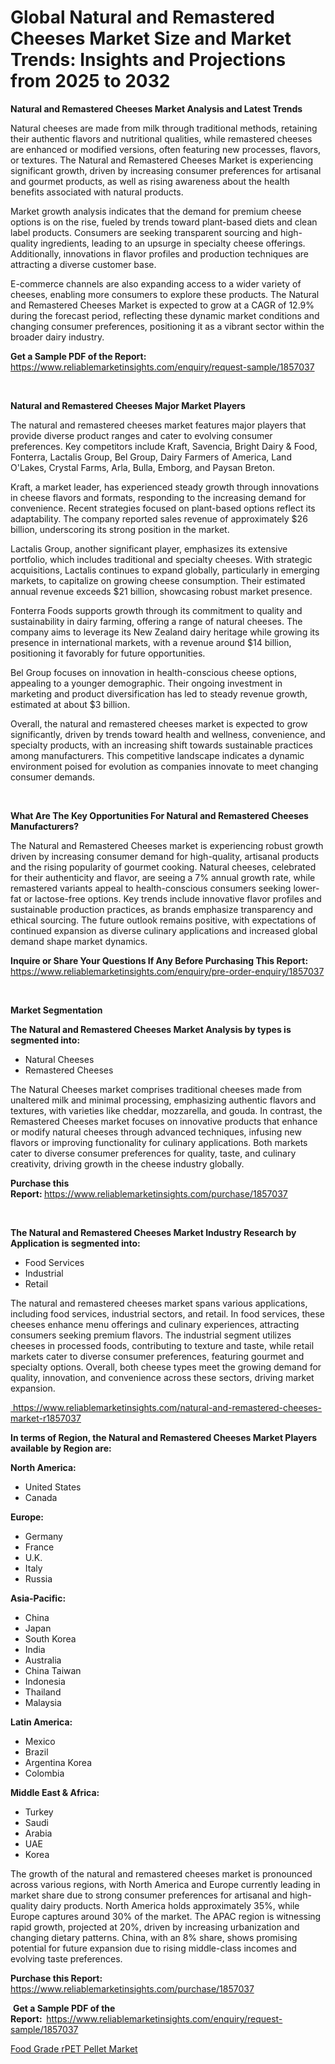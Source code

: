 <p><h1>Global Natural and Remastered Cheeses Market Size and Market Trends: Insights and Projections from 2025 to 2032</h1></p><p><strong>Natural and Remastered Cheeses Market Analysis and Latest Trends</strong></p>
<p><p>Natural cheeses are made from milk through traditional methods, retaining their authentic flavors and nutritional qualities, while remastered cheeses are enhanced or modified versions, often featuring new processes, flavors, or textures. The Natural and Remastered Cheeses Market is experiencing significant growth, driven by increasing consumer preferences for artisanal and gourmet products, as well as rising awareness about the health benefits associated with natural products.</p><p>Market growth analysis indicates that the demand for premium cheese options is on the rise, fueled by trends toward plant-based diets and clean label products. Consumers are seeking transparent sourcing and high-quality ingredients, leading to an upsurge in specialty cheese offerings. Additionally, innovations in flavor profiles and production techniques are attracting a diverse customer base.</p><p>E-commerce channels are also expanding access to a wider variety of cheeses, enabling more consumers to explore these products. The Natural and Remastered Cheeses Market is expected to grow at a CAGR of 12.9% during the forecast period, reflecting these dynamic market conditions and changing consumer preferences, positioning it as a vibrant sector within the broader dairy industry.</p></p>
<p><strong>Get a Sample PDF of the Report:&nbsp;</strong> <a href="https://www.reliablemarketinsights.com/enquiry/request-sample/1857037?utm_campaign=3204&utm_medium=2&utm_source=Github&utm_content=ia&utm_term=27032025&utm_id=natural-and-remastered-cheeses">https://www.reliablemarketinsights.com/enquiry/request-sample/1857037</a></p>
<p>&nbsp;</p>
<p><strong>Natural and Remastered Cheeses Major Market Players</strong></p>
<p><p>The natural and remastered cheeses market features major players that provide diverse product ranges and cater to evolving consumer preferences. Key competitors include Kraft, Savencia, Bright Dairy & Food, Fonterra, Lactalis Group, Bel Group, Dairy Farmers of America, Land O'Lakes, Crystal Farms, Arla, Bulla, Emborg, and Paysan Breton.</p><p>Kraft, a market leader, has experienced steady growth through innovations in cheese flavors and formats, responding to the increasing demand for convenience. Recent strategies focused on plant-based options reflect its adaptability. The company reported sales revenue of approximately $26 billion, underscoring its strong position in the market.</p><p>Lactalis Group, another significant player, emphasizes its extensive portfolio, which includes traditional and specialty cheeses. With strategic acquisitions, Lactalis continues to expand globally, particularly in emerging markets, to capitalize on growing cheese consumption. Their estimated annual revenue exceeds $21 billion, showcasing robust market presence.</p><p>Fonterra Foods supports growth through its commitment to quality and sustainability in dairy farming, offering a range of natural cheeses. The company aims to leverage its New Zealand dairy heritage while growing its presence in international markets, with a revenue around $14 billion, positioning it favorably for future opportunities.</p><p>Bel Group focuses on innovation in health-conscious cheese options, appealing to a younger demographic. Their ongoing investment in marketing and product diversification has led to steady revenue growth, estimated at about $3 billion. </p><p>Overall, the natural and remastered cheeses market is expected to grow significantly, driven by trends toward health and wellness, convenience, and specialty products, with an increasing shift towards sustainable practices among manufacturers. This competitive landscape indicates a dynamic environment poised for evolution as companies innovate to meet changing consumer demands.</p></p>
<p>&nbsp;</p>
<p><strong>What Are The Key Opportunities For Natural and Remastered Cheeses Manufacturers?</strong></p>
<p><p>The Natural and Remastered Cheeses market is experiencing robust growth driven by increasing consumer demand for high-quality, artisanal products and the rising popularity of gourmet cooking. Natural cheeses, celebrated for their authenticity and flavor, are seeing a 7% annual growth rate, while remastered variants appeal to health-conscious consumers seeking lower-fat or lactose-free options. Key trends include innovative flavor profiles and sustainable production practices, as brands emphasize transparency and ethical sourcing. The future outlook remains positive, with expectations of continued expansion as diverse culinary applications and increased global demand shape market dynamics.</p></p>
<p><strong>Inquire or Share Your Questions If Any Before Purchasing This Report:</strong> <a href="https://www.reliablemarketinsights.com/enquiry/pre-order-enquiry/1857037?utm_campaign=3204&utm_medium=2&utm_source=Github&utm_content=ia&utm_term=27032025&utm_id=natural-and-remastered-cheeses">https://www.reliablemarketinsights.com/enquiry/pre-order-enquiry/1857037</a></p>
<p>&nbsp;</p>
<p><strong>Market Segmentation</strong></p>
<p><strong>The Natural and Remastered Cheeses Market Analysis by types is segmented into:</strong></p>
<p><ul><li>Natural Cheeses</li><li>Remastered Cheeses</li></ul></p>
<p><p>The Natural Cheeses market comprises traditional cheeses made from unaltered milk and minimal processing, emphasizing authentic flavors and textures, with varieties like cheddar, mozzarella, and gouda. In contrast, the Remastered Cheeses market focuses on innovative products that enhance or modify natural cheeses through advanced techniques, infusing new flavors or improving functionality for culinary applications. Both markets cater to diverse consumer preferences for quality, taste, and culinary creativity, driving growth in the cheese industry globally.</p></p>
<p><strong>Purchase this Report:&nbsp;</strong><a href="https://www.reliablemarketinsights.com/purchase/1857037?utm_campaign=3204&utm_medium=2&utm_source=Github&utm_content=ia&utm_term=27032025&utm_id=natural-and-remastered-cheeses">https://www.reliablemarketinsights.com/purchase/1857037</a></p>
<p>&nbsp;</p>
<p><strong>The Natural and Remastered Cheeses Market Industry Research by Application is segmented into:</strong></p>
<p><ul><li>Food Services</li><li>Industrial</li><li>Retail</li></ul></p>
<p><p>The natural and remastered cheeses market spans various applications, including food services, industrial sectors, and retail. In food services, these cheeses enhance menu offerings and culinary experiences, attracting consumers seeking premium flavors. The industrial segment utilizes cheeses in processed foods, contributing to texture and taste, while retail markets cater to diverse consumer preferences, featuring gourmet and specialty options. Overall, both cheese types meet the growing demand for quality, innovation, and convenience across these sectors, driving market expansion.</p></p>
<p><a href="https://www.reliablemarketinsights.com/natural-and-remastered-cheeses-market-r1857037?utm_campaign=3204&utm_medium=2&utm_source=Github&utm_content=ia&utm_term=27032025&utm_id=natural-and-remastered-cheeses">&nbsp;https://www.reliablemarketinsights.com/natural-and-remastered-cheeses-market-r1857037</a></p>
<p><strong>In terms of Region, the Natural and Remastered Cheeses Market Players available by Region are:</strong></p>
<p>
    <p> <strong> North America: </strong>
        <ul>
            <li>United States</li>
            <li>Canada</li>
        </ul>
        </p> 
    <p> <strong> Europe: </strong>
        <ul>
            <li>Germany</li>
            <li>France</li>
            <li>U.K.</li>
            <li>Italy</li>
            <li>Russia</li>
        </ul>
        </p> 
    <p> <strong> Asia-Pacific: </strong>
        <ul>
            <li>China</li>
            <li>Japan</li>
            <li>South Korea</li>
            <li>India</li>
            <li>Australia</li>
            <li>China Taiwan</li>
            <li>Indonesia</li>
            <li>Thailand</li>
            <li>Malaysia</li>
        </ul>
        </p> 
    <p> <strong> Latin America: </strong>
        <ul>
            <li>Mexico</li>
            <li>Brazil</li>
            <li>Argentina Korea</li>
            <li>Colombia</li>
        </ul>
        </p> 
    <p> <strong> Middle East & Africa: </strong>
        <ul>
            <li>Turkey</li>
            <li>Saudi</li>
            <li>Arabia</li>
            <li>UAE</li>
            <li>Korea</li>
        </ul>
    </p>
    </p>
<p><p>The growth of the natural and remastered cheeses market is pronounced across various regions, with North America and Europe currently leading in market share due to strong consumer preferences for artisanal and high-quality dairy products. North America holds approximately 35%, while Europe captures around 30% of the market. The APAC region is witnessing rapid growth, projected at 20%, driven by increasing urbanization and changing dietary patterns. China, with an 8% share, shows promising potential for future expansion due to rising middle-class incomes and evolving taste preferences.</p></p>
<p><strong>Purchase this Report: </strong><a href="https://www.reliablemarketinsights.com/purchase/1857037?utm_campaign=3204&utm_medium=2&utm_source=Github&utm_content=ia&utm_term=27032025&utm_id=natural-and-remastered-cheeses">https://www.reliablemarketinsights.com/purchase/1857037</a></p>
<p>&nbsp;<strong>Get a Sample PDF of the Report:&nbsp;&nbsp;</strong><a href="https://www.reliablemarketinsights.com/enquiry/request-sample/1857037?utm_campaign=3204&utm_medium=2&utm_source=Github&utm_content=ia&utm_term=27032025&utm_id=natural-and-remastered-cheeses">https://www.reliablemarketinsights.com/enquiry/request-sample/1857037</a></p>
<p><strong></strong></p>
<p><p><a href="https://github.com/awalinfucci/Market-Research-Report-List-1/blob/main/food-grade-rpet-pellet-market.md?utm_campaign=3204&utm_medium=2&utm_source=Github&utm_content=ia&utm_term=27032025&utm_id=natural-and-remastered-cheeses">Food Grade rPET Pellet Market</a></p></p>